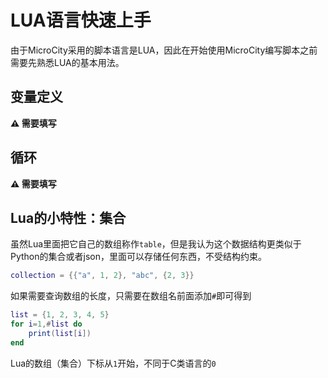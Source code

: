 # LUA语言快速上手
由于MicroCity采用的脚本语言是LUA，因此在开始使用MicroCity编写脚本之前需要先熟悉LUA的基本用法。

## 变量定义
**⚠ 需要填写**

## 循环
**⚠ 需要填写**

## Lua的小特性：集合
虽然Lua里面把它自己的数组称作`table`，但是我认为这个数据结构更类似于Python的集合或者json，里面可以存储任何东西，不受结构约束。
```lua
collection = {{"a", 1, 2}, "abc", {2, 3}}
```
如果需要查询数组的长度，只需要在数组名前面添加`#`即可得到
```lua
list = {1, 2, 3, 4, 5}
for i=1,#list do
    print(list[i])
end
```
Lua的数组（集合）下标从`1`开始，不同于C类语言的`0`